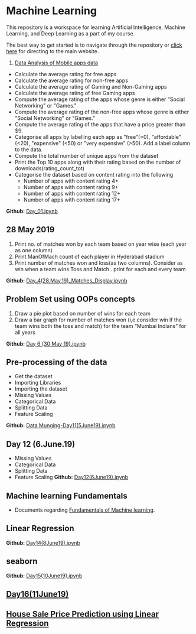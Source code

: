 # Machine Learning

This repository is a workspace for learning Artificial Intelligence, Machine Learning, and Deep Learning as a part of my course.

The best way to get started is to navigate through the repository or 
[click here](https://sites.google.com/view/2210416132-internship-on-data-/home?authuser=0) for directing to the main website.

1. [Data Analysis of Mobile apps data]()

 - Calculate the average rating for free apps
 - Calculate the average rating for non-free apps
 - Calculate the average rating of Gaming and Non-Gaming apps
 - Calculate the average rating of free Gaming apps
 - Compute the average rating of the apps whose genre is either "Social Networking" or "Games."
 - Compute the average rating of the non-free apps whose genre is either "Social Networking" or "Games."
 - Compute the average rating of the apps that have a price greater than $9.
 - Categorise all apps by labelling each app as "free"(=0),  "affordable" (<20), "expensive" (<50) or "very expensive" (>50). Add a label column to the data.
 - Compute the total number of unique apps from the dataset
 - Print the Top 10 apps along with their rating based on the number of downloads(rating_count_tot)
 - Categorise the dataset based on content rating into the following
   - Number of apps with content rating 4+
   - Number of apps with content rating 9+
   - Number of apps with content rating 12+
   - Number of apps with content rating 17+
  
**Github:** [Day_01.ipynb](https://github.com/Ikarthikmb/Machine-Learning-Notebook/blob/master/Day_01.ipynb)

## 28 May 2019

1. Print no. of matches won by each team based on year wise (each year as one column)
2. Print  ManOfMach count of each player in  Hyderabad stadium
3. Print number of matches won and loss(as two columns). Consider as win when a team wins Toss  and Match . print for each and every team

**Github:** [Day_4(28.May.19)_Matches_Display.ipynb](https://github.com/Ikarthikmb/Machine-Learning-Notebook/blob/master/Day_4(28.May.19)_Matches_Display.ipynb)

## Problem Set using OOPs concepts

1. Draw a pie plot based on number of wins for each team
2. Draw a bar graph for number of matches won (i,e.consider win if the team wins both the toss and match)  for the team “Mumbai Indians” for all years

**Github:** [Day 6 (30 May 19).ipynb](https://github.com/Ikarthikmb/Machine-Learning-Notebook/blob/master/Day%206%20(30%20May%2019).ipynb)

## Pre-processing of the data

- Get the dataset
- Importing Libraries
- Importing the dataset
- Missing Values
- Categorical Data
- Splitting Data
- Feature Scaling

**Github:** [Data Munging-Day11(5June19).ipynb](https://github.com/Ikarthikmb/Machine-Learning-Notebook/blob/master/Data%20Munging-Day11%285June19%29.ipynb)

## Day 12 (6.June.19)

- Missing Values
- Categorical Data
- Splitting Data
- Feature Scaling
**Github:** [Day12(6June19).ipynb](https://github.com/Ikarthikmb/Machine-Learning-Notebook/blob/master/Day12(6June19).ipynb)

## Machine learning Fundamentals

- Documents regarding [Fundamentals of Machine learning](https://drive.google.com/drive/folders/1F1PCaI1fz_JQzVSEK3K7v2KbqFfbZ6cf).

## Linear Regression

**Github:** [Day14(8June19).ipynb](https://github.com/Ikarthikmb/Machine-Learning-Notebook/blob/master/Day14(8June19).ipynb)

## seaborn 

**Github:** [Day15(10June19).ipynb](https://github.com/Ikarthikmb/Machine-Learning-Notebook/blob/master/Day15(10June19).ipynb)

## [Day16(11June19)](https://github.com/Ikarthikmb/Machine-Learning-Notebook/blob/master/Day16(11June19).ipynb)

## [House Sale Price Prediction using Linear Regression](https://github.com/Ikarthikmb/Machine-Learning-Notebook/blob/master/Project2.ipynb)


